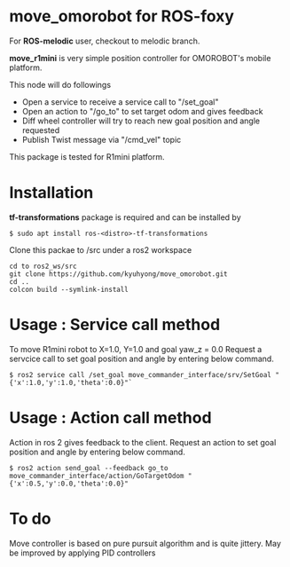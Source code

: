 # move_omorobot for ROS-foxy

For **ROS-melodic** user, checkout to melodic branch.  

**move_r1mini** is very simple position controller for OMOROBOT's mobile platform.

This node will do followings

- Open a service to receive a service call to "/set_goal"
- Open an action to "/go_to" to set target odom and gives feedback
- Diff wheel controller will try to reach new goal position and angle requested
- Publish Twist message via "/cmd_vel" topic

This package is tested for R1mini platform.


# Installation

**tf-transformations** package is required and can be installed by
```
$ sudo apt install ros-<distro>-tf-transformations
```

Clone this packae to /src under a ros2 workspace
```
cd to ros2_ws/src
git clone https://github.com/kyuhyong/move_omorobot.git
cd ..
colcon build --symlink-install
```

# Usage : Service call method

To move R1mini robot to X=1.0, Y=1.0 and goal yaw_z = 0.0
Request a servcice call to set goal position and angle by entering below command.
```
$ ros2 service call /set_goal move_commander_interface/srv/SetGoal "{'x':1.0,'y':1.0,'theta':0.0}"`
```
# Usage : Action call method

Action in ros 2 gives feedback to the client.
Request an action to set goal position and angle by entering below command.

```
$ ros2 action send_goal --feedback go_to move_commander_interface/action/GoTargetOdom "{'x':0.5,'y':0.0,'theta':0.0}"
```


# To do

Move controller is based on pure pursuit algorithm and is quite jittery. 
May be improved by applying PID controllers


